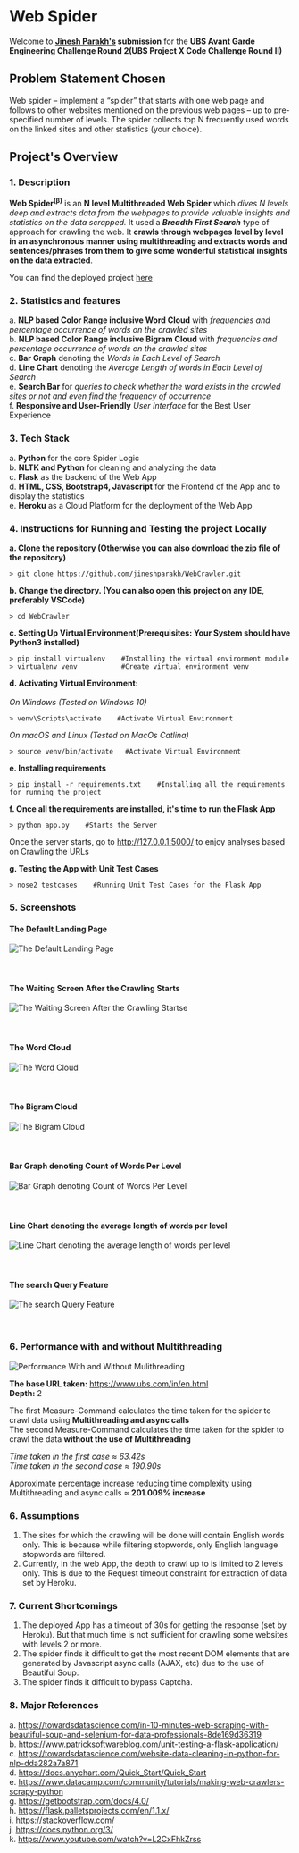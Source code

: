 # Web Spider

Welcome to **[Jinesh Parakh's](https://github.com/jineshparakh) submission** for the **UBS Avant Garde Engineering Challenge Round 2(UBS Project X Code Challenge Round II)**

## Problem Statement Chosen
Web spider – implement a “spider” that starts with one web page and follows to other websites mentioned on the previous web pages – up to pre-specified number of levels. The spider collects top N frequently used words on the linked sites and other statistics (your choice).

## Project's Overview


### 1. Description

**Web Spider<sup>(&beta;)</sup>** is an **N level Multithreaded Web Spider** which *dives N levels deep and extracts data from the webpages to provide valuable insights and statistics on the data scrapped.* It used a ***Breadth First Search*** type of approach for crawling the web. It **crawls through webpages level by level in an asynchronous manner using multithreading and extracts words and sentences/phrases from them to give some wonderful statistical insights on the data extracted**. 

You can find the deployed project [here](https://my-web-spider.herokuapp.com/)

### 2. Statistics and features

a. **NLP based Color Range inclusive Word Cloud** with *frequencies and percentage occurrence of words on the crawled sites*<br>
b. **NLP based Color Range inclusive Bigram Cloud** with *frequencies and percentage occurrence of words on the crawled sites*<br>
c. **Bar Graph** denoting the *Words in Each Level of Search*<br>
d. **Line Chart** denoting the *Average Length of words in Each Level of Search*<br>
e. **Search Bar** for *queries to check whether the word exists in the crawled sites or not and even find the frequency of occurrence*<br>
f. **Responsive and User-Friendly** *User Interface* for the Best User Experience<br>



### 3. Tech Stack

a. **Python** for the core Spider Logic<br>
b. **NLTK  and Python** for cleaning and analyzing the data<br>
c. **Flask** as the backend of the Web App<br>
d. **HTML, CSS, Bootstrap4, Javascript** for the Frontend of the App and to display the statistics<br>
e. **Heroku** as a Cloud Platform for the deployment of the Web App<br>


### 4. Instructions for Running and Testing the project Locally


**a. Clone the repository (Otherwise you can also download the zip file of the repository)**
```
> git clone https://github.com/jineshparakh/WebCrawler.git
```

**b. Change the directory. (You can also open this project on any IDE, preferably VSCode)**

```
> cd WebCrawler
```

**c. Setting Up Virtual Environment(Prerequisites: Your System should have Python3 installed)**

```
> pip install virtualenv    #Installing the virtual environment module
> virtualenv venv           #Create virtual environment venv
````
**d. Activating Virtual Environment:**<br><br>
*On Windows (Tested on Windows 10)*
```
> venv\Scripts\activate    #Activate Virtual Environment 
```
*On macOS  and Linux (Tested on MacOs Catlina)*
```
> source venv/bin/activate   #Activate Virtual Environment
```

**e. Installing requirements**
```
> pip install -r requirements.txt    #Installing all the requirements for running the project
```

**f. Once all the requirements are installed, it's time to run the Flask App**
```
> python app.py    #Starts the Server
```

Once the server starts, go to http://127.0.0.1:5000/ to enjoy analyses based on Crawling the URLs

**g. Testing the App with Unit Test Cases**
```
> nose2 testcases    #Running Unit Test Cases for the Flask App
```
### 5. Screenshots

#### The Default Landing Page
![The Default Landing Page](/Screenshots/Demo1.png)
<br><br><br>
#### The Waiting Screen After the Crawling Starts
![The Waiting Screen After the Crawling Startse](/Screenshots/Demo2.png)
<br><br><br>
#### The Word Cloud
![The Word Cloud](/Screenshots/Demo3.png)
<br><br><br>
#### The Bigram Cloud
![The Bigram Cloud](/Screenshots/Demo4.png)
<br><br><br>
#### Bar Graph denoting Count of Words Per Level
![Bar Graph denoting Count of Words Per Level](/Screenshots/Demo5.png)
<br><br><br>
#### Line Chart denoting the average length of words per level
![Line Chart denoting the average length of words per level](/Screenshots/Demo6.png)
<br><br><br>
#### The search Query Feature
![The search Query Feature](/Screenshots/Demo7.png)
<br><br><br>



### 6. Performance with and without Multithreading

![Performance With and Without Mulithreading](/Screenshots/TimeDifference.png)

**The base URL taken:** https://www.ubs.com/in/en.html<br>
**Depth:** 2<br>

The first Measure-Command calculates the time taken for the spider to crawl data using **Multithreading and async calls**<br>
The second Measure-Command calculates the time taken for the spider to crawl the data **without the use of Multithreading**<br>

*Time taken in the first case ≈ 63.42s*<br>
*Time taken in the second case ≈ 190.90s*

Approximate percentage increase reducing time complexity using Multithreading and async calls ≈ **201.009% increase**<br>

### 6. Assumptions

1. The sites for which the crawling will be done will contain English words only. This is because while filtering stopwords, only English language stopwords are filtered.<br>
2. Currently, in the web App, the depth to crawl up to is limited to 2 levels only. This is due to the Request timeout constraint for extraction of data set by Heroku. <br>


### 7. Current Shortcomings

1. The deployed App has a timeout of 30s for getting the response (set by Heroku). But that much time is not sufficient for crawling some websites with levels 2 or more.<br>
2. The spider finds it difficult to get the most recent DOM elements that are generated by Javascript async calls (AJAX, etc) due to the use of Beautiful Soup.<br>
3. The spider finds it difficult to bypass Captcha.<br>


### 8. Major References

a. https://towardsdatascience.com/in-10-minutes-web-scraping-with-beautiful-soup-and-selenium-for-data-professionals-8de169d36319<br>
b. https://www.patricksoftwareblog.com/unit-testing-a-flask-application/<br>
c. https://towardsdatascience.com/website-data-cleaning-in-python-for-nlp-dda282a7a871<br>
d. https://docs.anychart.com/Quick_Start/Quick_Start<br>
e. https://www.datacamp.com/community/tutorials/making-web-crawlers-scrapy-python<br>
g. https://getbootstrap.com/docs/4.0/<br>
h. https://flask.palletsprojects.com/en/1.1.x/<br>
i. https://stackoverflow.com/<br>
j. https://docs.python.org/3/<br>
k. https://www.youtube.com/watch?v=L2CxFhkZrss<br>
